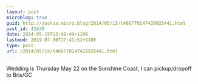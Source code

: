 ```yaml
---
layout: post
microblog: true
guid: http://joshua.micro.blog/2014/05/15/t466770147428925441.html
post_id: 41630
date: 2014-05-15T13:40:49+1100
lastmod: 2019-07-30T17:41:51+1100
type: post
url: /2014/05/15/t466770147428925441.html
---
```

Wedding is Thursday May 22 on the Sunshine Coast, I can pickup/dropoff to Bris/GC
